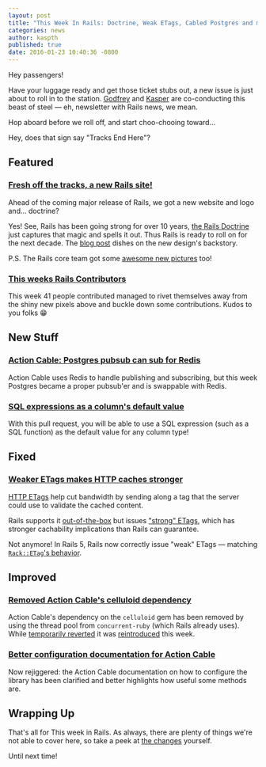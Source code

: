 ```yaml
---
layout: post
title: "This Week In Rails: Doctrine, Weak ETags, Cabled Postgres and more!"
categories: news
author: kaspth
published: true
date: 2016-01-23 10:40:36 -0800
---
```


Hey passengers!

Have your luggage ready and get those ticket stubs out, a new issue is just about to roll in to the station. [Godfrey](https://twitter.com/chancancode) and [Kasper](https://twitter.com/kaspth) are co-conducting this beast of steel — eh, newsletter with Rails news, we mean.

Hop aboard before we roll off, and start choo-chooing toward...

Hey, does that sign say "Tracks End Here"?

## Featured

### [Fresh off the tracks, a new Rails site!](http://rubyonrails.org)

Ahead of the coming major release of Rails, we got a new website and logo and... doctrine?

Yes! See, Rails has been going strong for over 10 years, [the Rails Doctrine](http://rubyonrails.org/doctrine/) just captures that magic and spells it out. Thus Rails is ready to roll on for the next decade. The [blog post](http://weblog.rubyonrails.org/2016/1/19/new-rails-identity/) dishes on the new design's backstory.

P.S. The Rails core team got some [awesome new pictures](http://weblog.rubyonrails.org/2016/1/19/new-rails-identity/) too!

### [This weeks Rails Contributors](http://contributors.rubyonrails.org/contributors/in-time-window/20160115-20160123)

This week 41 people contributed managed to rivet themselves away from the shiny new pixels above and buckle down some contributions. Kudos to you folks 😁

## New Stuff

### [Action Cable: Postgres pubsub can sub for Redis](https://github.com/rails/rails/pull/22950)

Action Cable uses Redis to handle publishing and subscribing, but this week Postgres became a proper pubsub'er and is swappable with Redis.

### [SQL expressions as a column's default value](https://github.com/rails/rails/pull/20005)

With this pull request, you will be able to use a SQL expression (such as a SQL function) as the default value for any column type!

## Fixed

### [Weaker ETags makes HTTP caches stronger](https://github.com/rails/rails/pull/17573)

[HTTP ETags](https://en.wikipedia.org/wiki/HTTP_ETag) help cut bandwidth by sending along a tag that the server could use to validate the cached content.

Rails supports it [out-of-the-box](http://edgeguides.rubyonrails.org/caching_with_rails.html#conditional-get-support) but issues ["strong" ETags](https://en.wikipedia.org/wiki/HTTP_ETag#Strong_and_weak_validation), which has stronger cachability implications than Rails can guarantee.

Not anymore! In Rails 5, Rails now correctly issue "weak" ETags — matching [`Rack::ETag`'s behavior](https://github.com/rack/rack/issues/681).

## Improved

### [Removed Action Cable's celluloid dependency](https://github.com/rails/rails/pull/22934)

Action Cable's dependency on the `celluloid` gem has been removed by using the thread pool from `concurrent-ruby` (which Rails already uses). While [temporarily reverted](https://github.com/rails/rails/pull/22977) it was [reintroduced](https://github.com/rails/rails/commit/01c320001bcce617196270f3d398d48a89a6ea2a) this week.

### [Better configuration documentation for Action Cable](https://github.com/rails/rails/pull/23096/)

Now rejiggered: the Action Cable documentation on how to configure the library has been clarified and better highlights how useful some methods are.

## Wrapping Up

That's all for This week in Rails. As always, there are plenty of things we're not able to cover here, so take a peek at [the changes](https://github.com/rails/rails/compare/master@%7B2016-01-15%7D...@%7B2016-01-23%7D) yourself.

Until next time!

